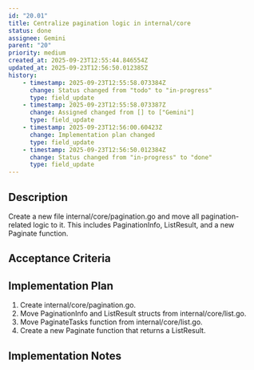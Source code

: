 ```yaml
---
id: "20.01"
title: Centralize pagination logic in internal/core
status: done
assignee: Gemini
parent: "20"
priority: medium
created_at: 2025-09-23T12:55:44.846554Z
updated_at: 2025-09-23T12:56:50.012385Z
history:
    - timestamp: 2025-09-23T12:55:58.073384Z
      change: Status changed from "todo" to "in-progress"
      type: field_update
    - timestamp: 2025-09-23T12:55:58.073387Z
      change: Assigned changed from [] to ["Gemini"]
      type: field_update
    - timestamp: 2025-09-23T12:56:00.60423Z
      change: Implementation plan changed
      type: field_update
    - timestamp: 2025-09-23T12:56:50.012384Z
      change: Status changed from "in-progress" to "done"
      type: field_update
---
```

## Description

Create a new file internal/core/pagination.go and move all pagination-related logic to it. This includes PaginationInfo, ListResult, and a new Paginate function.

## Acceptance Criteria
<!-- AC:BEGIN -->


<!-- AC:END -->

## Implementation Plan

1. Create internal/core/pagination.go.
2. Move PaginationInfo and ListResult structs from internal/core/list.go.
3. Move PaginateTasks function from internal/core/list.go.
4. Create a new Paginate function that returns a ListResult.

## Implementation Notes


